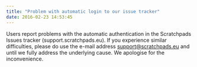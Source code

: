 ```yaml
---
title: "Problem with automatic login to our issue tracker"
date: 2016-02-23 14:53:45
---
```


Users report problems with the automatic authentication in the Scratchpads Issues tracker (support.scratchpads.eu).
If you experience similar difficulties, please do use the e-mail address support@scratchpads.eu and until we fully address the underlying cause.
We apologise for the inconvenience.
